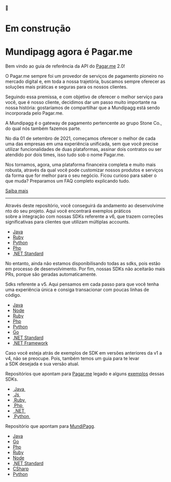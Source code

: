 :construction: 

# Em construção

# Mundipagg agora é Pagar.me

Bem vindo ao guia de referência da API do [Pagar.me](http://Pagar.me) 2.0!

O Pagar.me sempre foi um provedor de serviços de pagamento pioneiro no mercado digital e, em toda a nossa trajetória, buscamos sempre oferecer as soluções mais práticas e seguras para os nossos clientes.

Seguindo essa premissa, e com objetivo de oferecer o melhor serviço para você, que é nosso cliente, decidimos dar um passo muito importante na nossa história: gostaríamos de compartilhar que a Mundipagg está sendo incorporada pelo Pagar.me.

A Mundipagg é o gateway de pagamento pertencente ao grupo Stone Co., do qual nós também fazemos parte. 

No dia 01 de setembro de 2021, começamos oferecer o melhor de cada uma das empresas em uma experiência unificada, sem que você precise utilizar funcionalidades de duas plataformas, assinar dois contratos ou ser atendido por dois times, isso tudo sob o nome Pagar.me.

Nos tornamos, agora, uma plataforma financeira completa e muito mais robusta, através da qual você pode customizar nossos produtos e serviços da forma que for melhor para o seu negócio. Ficou curioso para saber o que muda? Preparamos um FAQ completo explicando tudo.

[Saiba mais](https://mundipagg.zendesk.com/hc/pt-br/categories/4404432249876-Incorpora%C3%A7%C3%A3o-Mundipagg-pelo-Pagar-me)

- ----------------------------------------------------------------------------------------------------------------------------

Através deste repositório, você conseguirá da andamento ao desenvolvimento do seu projeto. Aqui você encontrará exemplos práticos 
sobre a integração com nossas SDKs referente a v6, que trazem correções significativas para clientes que utilizam múltiplas accounts. 

- [Java](https://github.com/pagarme/pagarme-java-sdk)
- [Ruby](https://github.com/pagarme/pagarme-ruby-sdk)
- [Python](https://github.com/pagarme/pagarme-python-sdk)
- [Php](https://github.com/pagarme/pagarme-php-sdk)
- [.NET Standard](https://github.com/pagarme/pagarme-net-standard-sdk)

No entanto, ainda não estamos disponibilisando todas as sdks, pois estão em processo de desenvolvimento. Por fim, nossas SDKs não
aceitarão mais PRs, porque são geradas automaticamente.

Sdks referente a v5. Aqui pensamos em cada passo para que você tenha uma experiência única e consiga transacionar com poucas linhas de código.

- [Java](https://github.com/pagarme/pagarme-core-api-java)
- [Node](https://github.com/pagarme/pagarme-core-api-nodejs)
- [Ruby](https://github.com/pagarme/pagarme-core-api-ruby)
- [Php](https://github.com/pagarme/pagarme-core-api-php)
- [Python](https://github.com/pagarme/pagarme-core-api-python)
- [Go](https://github.com/pagarme/pagarme-core-api-go)
- [.NET Standard](https://github.com/pagarme/pagarme-core-api-dotnet-standard)
- [.NET Framework](https://github.com/pagarme/pagarme-core-api-dotnet-framework)

Caso você esteja atrás de exemplos de SDK em versões anteriores da v1 a v4, não se preocupe. Pois, também temos um guia para te levar a SDK desejada e sua versão atual.

Repositórios que apontam para [Pagar.me](https://docs.pagar.me/v4/reference) legado e alguns [exemplos](https://github.com/pagarme/pagarme-pocs) dessas SDKs.

- [ Java ](https://github.com/pagarme/pagarme-java)
- [ Js ](https://github.com/pagarme/pagarme-js)
- [ Ruby ](https://github.com/pagarme/pagarme-ruby)
- [ Php ](https://github.com/pagarme/pagarme-php)
- [ .NET ](https://github.com/pagarme/pagarme-net)
- [ Python ](https://github.com/pagarme/pagarme-python)


Repositório que apontam para [MundiPagg](https://docs.mundipagg.com/reference#introdu%C3%A7%C3%A3o).

- [Java](https://github.com/mundipagg/MundiAPI-JAVA)
- [Go](https://github.com/mundipagg/MundiApi-Go)
- [Php](https://github.com/mundipagg/MundiAPI-PHP)
- [Ruby](https://github.com/mundipagg/MundiAPI-RUBY)
- [Node](https://github.com/mundipagg/MundiApi-NodeJS)
- [.NET Standard](https://github.com/mundipagg/MundiAPI-NetStandard)
- [CSharp](https://github.com/mundipagg/MundiAPI-CSharp)
- [Python](https://github.com/mundipagg/MundiAPI-PYTHON)
